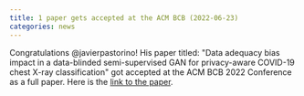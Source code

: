 ```yaml
---
title: 1 paper gets accepted at the ACM BCB (2022-06-23)
categories: news 
---
```


Congratulations @javierpastorino! His paper titled: "Data adequacy bias impact in a data-blinded semi-supervised GAN for privacy-aware COVID-19 chest X-ray classification" got accepted at the ACM BCB 2022 Conference as a full paper. Here is the [link to the paper](https://acm-bcb.org/).
